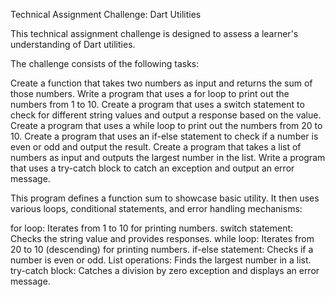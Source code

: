 
Technical Assignment Challenge: Dart Utilities


This technical assignment challenge is designed to assess a learner's understanding of Dart utilities.


The challenge consists of the following tasks:

Create a function that takes two numbers as input and returns the sum of those numbers.
Write a program that uses a for loop to print out the numbers from 1 to 10.
Create a program that uses a switch statement to check for different string values and output a response based on the value.
Create a program that uses a while loop to print out the numbers from 20 to 10.
Create a program that uses an if-else statement to check if a number is even or odd and output the result.
Create a program that takes a list of numbers as input and outputs the largest number in the list.
Write a program that uses a try-catch block to catch an exception and output an error message.


This program defines a function sum to showcase basic utility. It then uses various loops, conditional statements, and error handling mechanisms:

for loop: Iterates from 1 to 10 for printing numbers.
switch statement: Checks the string value and provides responses.
while loop: Iterates from 20 to 10 (descending) for printing numbers.
if-else statement: Checks if a number is even or odd.
List operations: Finds the largest number in a list.
try-catch block: Catches a division by zero exception and displays an error message.
